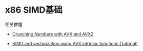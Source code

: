 # x86 SIMD基础

相关教程

* [Crunching Numbers with AVX and AVX2](https://www.codeproject.com/Articles/874396/Crunching-Numbers-with-AVX-and-AVX)

* [SIMD and vectorization using AVX intrinsic functions (Tutorial)](https://www.youtube.com/watch?v=AT5nuQQO96o)